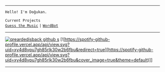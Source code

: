 

---

 `Hello! I'm Doğukan.`
 
  `Current Projects`<br />
  [`Guess the Music`](https://guessthemusic.net) `|` [`WordBot`](https://wordbot.xyz)

---

[![qreardedisback github s](https://github-readme-stats.vercel.app/api?username=qreardedisback&locale=en&title_color=FFFFFF&bg_color=000000&icon_color=f5ac02&text_color=FFFFFF&include_all_commits=true&hide_border=true&show_icons=true)](https://github.com/qreardedisback)
[![https://spotify-github-profile.vercel.app/api/view.svg?uid=xy4d8vpu7gh85rlk30w2b6fbu&redirect=true][https://spotify-github-profile.vercel.app/api/view.svg?uid=xy4d8vpu7gh85rlk30w2b6fbu&cover_image=true&theme=default)]]

---
